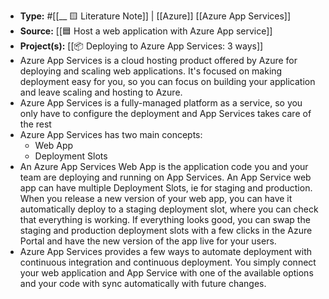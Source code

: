 - **Type:** #[[__ 🟨 Literature Note]] | [[Azure]] [[Azure App Services]]
- **Source:** [[🟦 Host a web application with Azure App service]]
- **Project(s):** [[📦 Deploying to Azure App Services: 3 ways]] 
- Azure App Services is a cloud hosting product offered by Azure for deploying and scaling web applications. It's focused on making deployment easy for you, so you can focus on building your application and leave scaling and hosting to Azure.
- Azure App Services is a fully-managed platform as a service, so you only have to configure the deployment and App Services takes care of the rest
- Azure App Services has two main concepts:
    - Web App
    - Deployment Slots
- An Azure App Services Web App is the application code you and your team are deploying and running on App Services. An App Service web app can have multiple Deployment Slots, ie for staging and production. When you release a new version of your web app, you can have it automatically deploy to a staging deployment slot, where you can check that everything is working. If everything looks good, you can swap the staging and production deployment slots with a few clicks in the Azure Portal and have the new version of the app live for your users.
- Azure App Services provides a few ways to automate deployment with continuous integration and continuous deployment. You simply connect your web application and App Service with one of the available options and your code with sync automatically with future changes.
